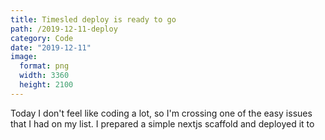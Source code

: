 ```yaml
---
title: Timesled deploy is ready to go
path: /2019-12-11-deploy
category: Code
date: "2019-12-11"
image:
  format: png
  width: 3360
  height: 2100
---
```


Today I don't feel like coding a lot, so I'm crossing one of the easy issues that I had on my list. I prepared a simple nextjs scaffold and deployed it to
